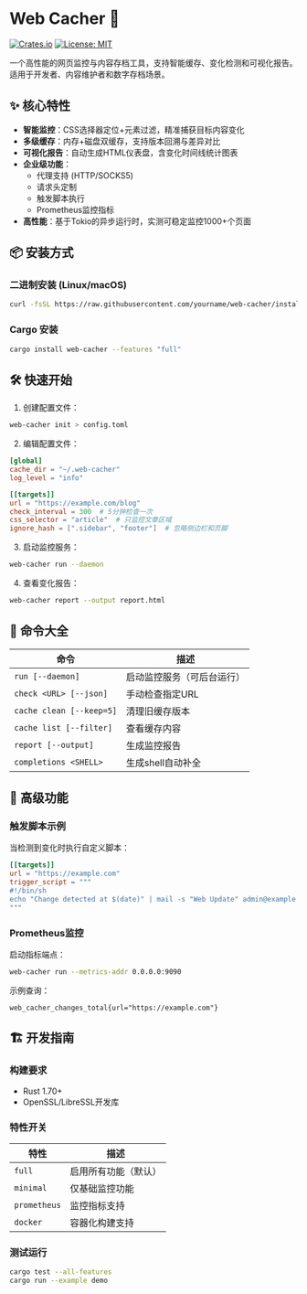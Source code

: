 # Web Cacher 🚀

[![Crates.io](https://img.shields.io/crates/v/web-cacher)](https://crates.io/crates/web-cacher)
[![License: MIT](https://img.shields.io/badge/License-MIT-blue.svg)](LICENSE)

一个高性能的网页监控与内容存档工具，支持智能缓存、变化检测和可视化报告。适用于开发者、内容维护者和数字存档场景。

## ✨ 核心特性

- **智能监控**：CSS选择器定位+元素过滤，精准捕获目标内容变化
- **多级缓存**：内存+磁盘双缓存，支持版本回溯与差异对比
- **可视化报告**：自动生成HTML仪表盘，含变化时间线统计图表
- **企业级功能**：
  - 代理支持 (HTTP/SOCKS5)
  - 请求头定制
  - 触发脚本执行
  - Prometheus监控指标
- **高性能**：基于Tokio的异步运行时，实测可稳定监控1000+个页面

## 📦 安装方式

### 二进制安装 (Linux/macOS)
```bash
curl -fsSL https://raw.githubusercontent.com/yourname/web-cacher/install.sh | bash
```

### Cargo 安装
```bash
cargo install web-cacher --features "full"
```

## 🛠️ 快速开始

1. 创建配置文件：
```bash
web-cacher init > config.toml
```

2. 编辑配置文件：
```toml
[global]
cache_dir = "~/.web-cacher"
log_level = "info"

[[targets]]
url = "https://example.com/blog"
check_interval = 300  # 5分钟检查一次
css_selector = "article"  # 只监控文章区域
ignore_hash = [".sidebar", "footer"]  # 忽略侧边栏和页脚
```

3. 启动监控服务：
```bash
web-cacher run --daemon
```

4. 查看变化报告：
```bash
web-cacher report --output report.html
```

## 📝 命令大全

| 命令                     | 描述                       |
| ------------------------ | -------------------------- |
| `run [--daemon]`         | 启动监控服务（可后台运行） |
| `check <URL> [--json]`   | 手动检查指定URL            |
| `cache clean [--keep=5]` | 清理旧缓存版本             |
| `cache list [--filter]`  | 查看缓存内容               |
| `report [--output]`      | 生成监控报告               |
| `completions <SHELL>`    | 生成shell自动补全          |

## 🧩 高级功能

### 触发脚本示例
当检测到变化时执行自定义脚本：
```toml
[[targets]]
url = "https://example.com"
trigger_script = """
#!/bin/sh
echo "Change detected at $(date)" | mail -s "Web Update" admin@example.com
"""
```

### Prometheus监控
启动指标端点：
```bash
web-cacher run --metrics-addr 0.0.0.0:9090
```

示例查询：
```
web_cacher_changes_total{url="https://example.com"}
```

## 🏗️ 开发指南

### 构建要求
- Rust 1.70+
- OpenSSL/LibreSSL开发库

### 特性开关
| 特性         | 描述                 |
| ------------ | -------------------- |
| `full`       | 启用所有功能（默认） |
| `minimal`    | 仅基础监控功能       |
| `prometheus` | 监控指标支持         |
| `docker`     | 容器化构建支持       |

### 测试运行
```bash
cargo test --all-features
cargo run --example demo
```





